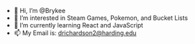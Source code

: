 - 👋 Hi, I’m @Brykee
- 👀 I’m interested in Steam Games, Pokemon, and Bucket Lists
- 🌱 I’m currently learning React and JavaScript
- 📫 My Email is: drichardson2@harding.edu
